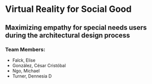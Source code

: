 ﻿# Virtual Reality for Social Good
## Maximizing empathy for special needs users during the architectural design process
### Team Members:
* Falck, Elise
* González, César Cristóbal
* Ngo, Michael
* Turner, Dennesia D
